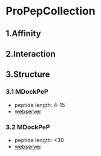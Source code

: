 # ProPepCollection


## 1.Affinity



## 2.Interaction


## 3.Structure

### 3.1 MDockPeP
* peptide length: 4-15
* [webserver](https://zougrouptoolkit.missouri.edu/MDockPeP/)

### 3.2 MDockPeP
* peptide length: <30
* [webserver](https://galaxy.seoklab.org/cgi-bin/submit.cgi?type=PEPDOCK)
